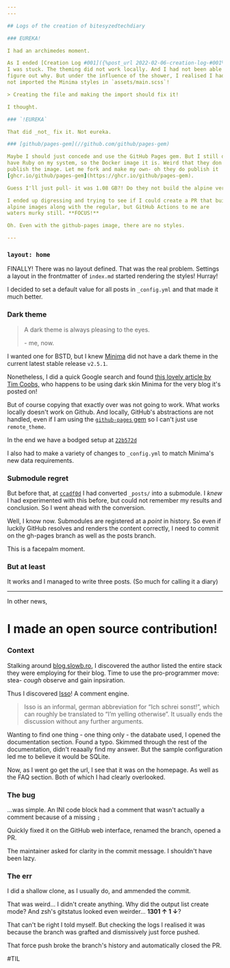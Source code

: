 ```yaml
---
---

## Logs of the creation of bitesyzedtechdiary

### EUREKA!

I had an archimedes moment.

As I ended [Creation Log #001]({%post_url 2022-02-06-creation-log-#001%})
I was stuck. The theming did not work locally. And I had not been able to
figure out why. But under the influence of the shower, I realised I had
not imported the Minima styles in `assets/main.scss`!

> Creating the file and making the import should fix it!

I thought.

### `!EUREKA`

That did _not_ fix it. Not eureka.

### [github/pages-gem](//github.com/github/pages-gem)

Maybe I should just concede and use the GitHub Pages gem. But I still don't
have Ruby on my system, so the Docker image it is. Weird that they don't
publish the image. Let me fork and make my own- oh they do publish it
[ghcr.io/github/pages-gem](https://ghcr.io/github/pages-gem).

Guess I'll just pull- it was 1.08 GB?! Do they not build the alpine version??

I ended up digressing and trying to see if I could create a PR that built
alpine images along with the regular, but GitHub Actions to me are
waters murky still. **FOCUS!**

Oh. Even with the github-pages image, there are no styles.

---
```


### `layout: home`

FINALLY! There was no layout defined. That was the real problem.
Settings a layout in the frontmatter of `index.md` started rendering
the styles! Hurray!

I decided to set a default value for all posts in `_config.yml`
and that made it much better.

### Dark theme

> A dark theme is always pleasing to the eyes.
>
> \- me, now.

I wanted one for BSTD, but I
knew [Minima](//github.com/jekyll/minima) did not have a dark theme in
the current latest stable release `v2.5.1`.

Nonetheless, I did a quick Google search and found
[this lovely article by Tim Coobs,](https://blog.slowb.ro/dark-theme-for-minima-jekyll/)
who happens to be using dark skin Minima for the very blog it's posted on!

But of course copying that exactly over was not going to work. What works
locally doesn't work on Github. And locally, GitHub's abstractions are not
handled, even if I am using the [`github-pages` gem](//rubygems.org/gems/github-pages)
so I can't just use `remote_theme`.

In the end we have a bodged setup at
[`22b572d`](https://github.com/kevinnls/bitesyzedtechdiary/commit/22b572d935867740a829cd7efe59f4dc3750a7bd)

I also had to make a variety of changes to `_config.yml` to match Minima's
new data requirements.

### Submodule regret

But before that, at
[`ccadf0d`](https://github.com/kevinnls/bitesyzedtechdiary/commit/ccadf0dbd39313c1989b5f7156c1559f7de23cc5)
I had converted `_posts/` into a submodule. I _knew_ I had experimented
with this before, but could not remember my results and conclusion. So I
went ahead with the conversion.

Well, I know now. Submodules are registered at a _point_ in history. So
even if luckily GitHub resolves and renders the content correctly, I need
to commit on the gh-pages branch as well as the posts branch.

This is a facepalm moment.

### But at least

It works and I managed to write three posts. (So much for calling it a
diary)

---

In other news,

# I made an open source contribution!

### Context

Stalking around [blog.slowb.ro](//blog.slowb.ro), I discovered the author
listed the entire stack they were employing for their blog. Time to use the
pro-programmer move: stea- _cough_ observe and gain inpsiration.

Thus I discovered [Isso](https://posativ.org/isso/)! A comment engine.

> Isso is an informal, german abbreviation for “Ich schrei sonst!”,
> which can roughly be translated to “I’m yelling otherwise”.
> It usually ends the discussion without any further arguments.

Wanting to find one thing - one thing only - the databate used, I opened
the documentation section. Found a typo. Skimmed through the rest of the
documentation, didn't reaaally find my answer. But the sample configuration
led me to believe it would be SQLite.

Now, as I went go get the url, I see that it was on the homepage.
As well as the FAQ section. Both of which I had clearly overlooked.

### The bug

...was simple. An INI code block had a comment that wasn't actually a
comment because of a missing `;`

Quickly fixed it on the GitHub web interface, renamed the branch, opened a
PR.

The maintainer asked for clarity in the commit message. I shouldn't have
been lazy.

### The err

I did a shallow clone, as I usually do, and ammended the commit.

That was weird... I didn't create anything. Why did the output
list create mode? And zsh's gitstatus looked even weirder...
<b>1301 &uarr; 1 &darr;</b>?

That can't be right I told myself. But checking the logs I realised it was
because the branch was grafted and dismissively just force pushed.

That force push broke the branch's history and automatically closed the PR.

#TIL
